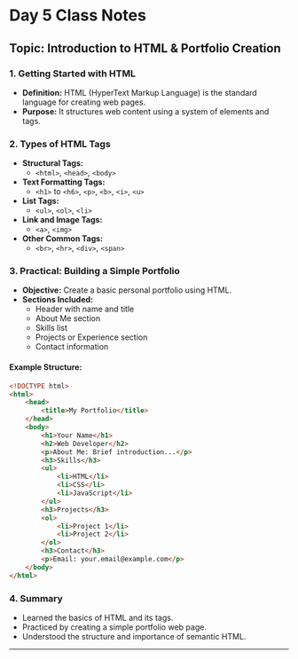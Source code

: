 # Day 5 Class Notes

## Topic: Introduction to HTML & Portfolio Creation

### 1. Getting Started with HTML

- **Definition:** HTML (HyperText Markup Language) is the standard language for creating web pages.
- **Purpose:** It structures web content using a system of elements and tags.

### 2. Types of HTML Tags

- **Structural Tags:**  
    - `<html>`, `<head>`, `<body>`
- **Text Formatting Tags:**  
    - `<h1>` to `<h6>`, `<p>`, `<b>`, `<i>`, `<u>`
- **List Tags:**  
    - `<ul>`, `<ol>`, `<li>`
- **Link and Image Tags:**  
    - `<a>`, `<img>`
- **Other Common Tags:**  
    - `<br>`, `<hr>`, `<div>`, `<span>`

### 3. Practical: Building a Simple Portfolio

- **Objective:** Create a basic personal portfolio using HTML.
- **Sections Included:**
    - Header with name and title
    - About Me section
    - Skills list
    - Projects or Experience section
    - Contact information

#### Example Structure:
```html
<!DOCTYPE html>
<html>
    <head>
        <title>My Portfolio</title>
    </head>
    <body>
        <h1>Your Name</h1>
        <h2>Web Developer</h2>
        <p>About Me: Brief introduction...</p>
        <h3>Skills</h3>
        <ul>
            <li>HTML</li>
            <li>CSS</li>
            <li>JavaScript</li>
        </ul>
        <h3>Projects</h3>
        <ol>
            <li>Project 1</li>
            <li>Project 2</li>
        </ol>
        <h3>Contact</h3>
        <p>Email: your.email@example.com</p>
    </body>
</html>
```

### 4. Summary

- Learned the basics of HTML and its tags.
- Practiced by creating a simple portfolio web page.
- Understood the structure and importance of semantic HTML.

---